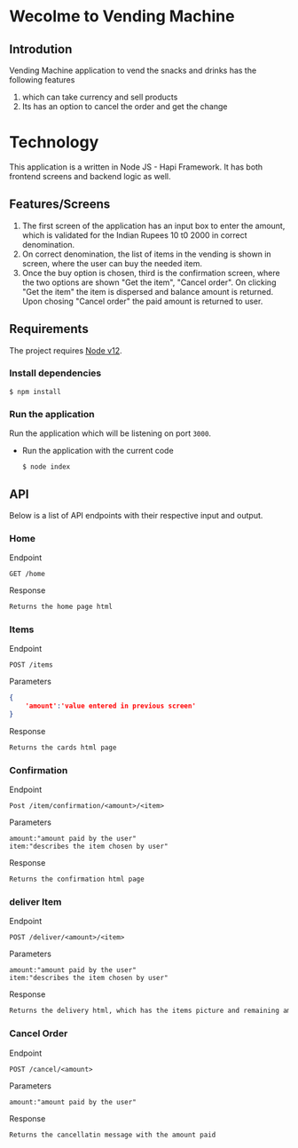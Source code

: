 # Wecolme to Vending Machine

## Introdution 
Vending Machine application to vend the snacks and drinks has the following features
1. which can take currency and sell products
2. Its has an option to cancel the order and get the change 
# Technology 

This application is a written in Node JS - Hapi Framework. It has both frontend screens and backend logic as well. 
## Features/Screens

1. The first screen of the application has an input box to enter the amount, which is validated for the Indian Rupees 10 t0 2000 in correct denomination.
2. On correct denomination, the list of items in the vending is shown in screen, where the user can buy the needed item.
3. Once the buy option is chosen, third is the confirmation screen, where the two options are shown "Get the item", "Cancel order". On clicking "Get the item" the item is dispersed and balance amount is returned. Upon chosing "Cancel order" the paid amount is returned to user.

## Requirements

The project requires [Node v12](https://nodejs.org/).


### Install dependencies

```console
$ npm install
```
### Run the application

Run the application which will be listening on port `3000`. 

- Run the application with the current code

  ```console
  $ node index
  ```
## API

Below is a list of API endpoints with their respective input and output.

### Home 

Endpoint

```text
GET /home
```

Response

```html
Returns the home page html
```

### Items 

Endpoint

```
POST /items
```

Parameters
```json
{
    'amount':'value entered in previous screen'
}
```
Response

```html
Returns the cards html page
```

### Confirmation 

Endpoint

```text
Post /item/confirmation/<amount>/<item>
```

Parameters
```
amount:"amount paid by the user"
item:"describes the item chosen by user"
```
Response

```html
Returns the confirmation html page
```
### deliver Item 

Endpoint

```
POST /deliver/<amount>/<item>
```

Parameters
```
amount:"amount paid by the user"
item:"describes the item chosen by user"
```
Response

```html
Returns the delivery html, which has the items picture and remaining amount is returned
```
### Cancel Order

Endpoint

```
POST /cancel/<amount>
```

Parameters
```
amount:"amount paid by the user"
```
Response

```text
Returns the cancellatin message with the amount paid
```

